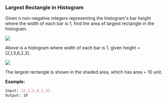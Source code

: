 ### Largest Rectangle in Histogram

Given n non-negative integers representing the histogram's bar height where the width of each bar is 1, find the area of largest rectangle in the histogram.

![](https://assets.leetcode.com/uploads/2018/10/12/histogram.png)

Above is a histogram where width of each bar is 1, given height = [2,1,5,6,2,3].

 ![](https://assets.leetcode.com/uploads/2018/10/12/histogram_area.png)

The largest rectangle is shown in the shaded area, which has area = 10 unit.

**Example:**

```bash
Input: [2,1,5,6,2,3]
Output: 10
```